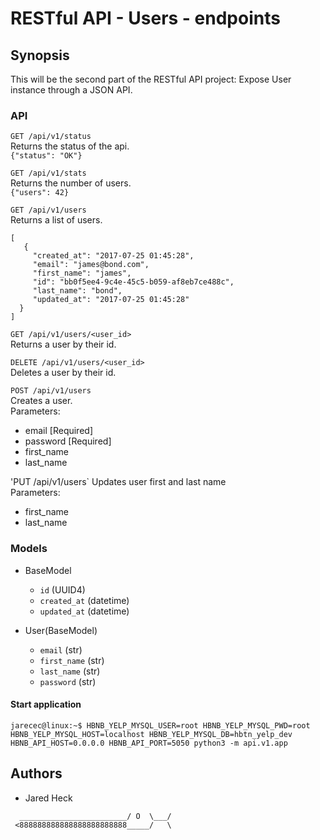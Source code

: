 # RESTful API - Users - endpoints

## Synopsis
This will be the second part of the RESTful API project: Expose User instance through a JSON API.  

### API
`GET /api/v1/status`  
Returns the status of the api.  
```{"status": "OK"}```  

`GET /api/v1/stats`  
Returns the number of users.  
```{"users": 42}```  

`GET /api/v1/users`  
Returns a list of users.  
```
[
   {
     "created_at": "2017-07-25 01:45:28",
     "email": "james@bond.com",
     "first_name": "james",
     "id": "bb0f5ee4-9c4e-45c5-b059-af8eb7ce488c",
     "last_name": "bond",
     "updated_at": "2017-07-25 01:45:28"
  }
]
```  

`GET /api/v1/users/<user_id>`  
Returns a user by their id.  

`DELETE /api/v1/users/<user_id>`  
Deletes a user by their id.  

`POST /api/v1/users`  
Creates a user.  
Parameters:
  * email [Required]
  * password [Required]
  * first_name
  * last_name  

'PUT /api/v1/users`
Updates user first and last name  
Parameters:
  * first_name
  * last_name  

### Models
* BaseModel
  * `id` (UUID4)
  * `created_at` (datetime)
  * `updated_at` (datetime)
  
* User(BaseModel)
  * `email` (str)
  * `first_name` (str)
  * `last_name` (str)
  * `password` (str)
 
#### Start application
```
jarecec@linux:~$ HBNB_YELP_MYSQL_USER=root HBNB_YELP_MYSQL_PWD=root HBNB_YELP_MYSQL_HOST=localhost HBNB_YELP_MYSQL_DB=hbtn_yelp_dev HBNB_API_HOST=0.0.0.0 HBNB_API_PORT=5050 python3 -m api.v1.app
```
## Authors
* Jared Heck
```
  ________________________/ O  \___/
 <888888888888888888888888_____/   \
 ```

